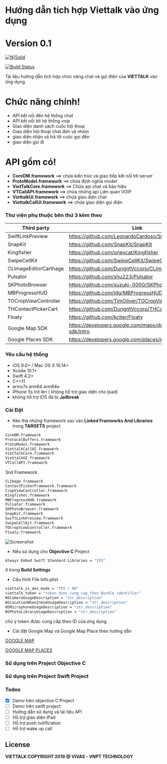 # Hướng dẫn tích hợp  Viettalk vào ứng dụng 
# Version 0.1

[![N|Solid](http://viettalk.vn/images/zoota-plus-logo.png)](https://nodesource.com/products/nsolid)

[![Build Status](https://travis-ci.org/joemccann/dillinger.svg?branch=master)](https://travis-ci.org/joemccann/dillinger)

Tài liệu hướng dẫn tích hợp chức năng chat và gọi điện  của  **VIETTALK** vào  ứng dụng.

# Chức năng chính!

- API kết nối đến hệ thống chat
- API kết nối tới hệ thống voip 
- Giao diện danh sách cuộc hội thoại
- Giao diện hội thoại chat đơn và nhóm
- giao diện nhận và trả lời cuộc gọi đến
- giao diện gọi đi

# API gồm có!
- **CoreDM.framework** ==> chứa kiến trúc và giao tiếp kết nối tới  server
- **ProtoModel.framework** ==> chứa định nghĩa model
- **VietTalkCore.framework** ==> Chứa api chat và báo hiệu
- **VTCallAPI.framework** ==> chứa những api Liên quan VOIP
- **ViettalkUI.framework** ==> chứa giao diện chat
- **ViettalkCallUI.framework** ==> chứa giao diện gọi điện

### Thư viện phụ thuộc bên thứ 3 kèm theo

| Third party | Link |
| ------ | ------ |
| SwiftLinkPreview | https://github.com/LeonardoCardoso/SwiftLinkPreview
| SnapKit | https://github.com/SnapKit/SnapKit
| Kingfisher | https://github.com/onevcat/Kingfisher
| SwipeCellKit | https://github.com/SwipeCellKit/SwipeCellKit
| CLImageEditorCarthage | https://github.com/DungntVccorp/CLImageEditorCarthage
| Pulsator | https://github.com/shu223/Pulsator
| SKPhotoBrowser | https://github.com/suzuki-0000/SKPhotoBrowser
| MBProgressHUD | https://github.com/jdg/MBProgressHUD
| TOCropViewController | https://github.com/TimOliver/TOCropViewController
| THContactPickerCart | https://github.com/DungntVccorp/THContactPickerCart
| Floaty | https://github.com/kciter/Floaty
| Google Map SDK | https://developers.google.com/maps/documentation/ios-sdk/intro
| Google Places SDK | https://developers.google.com/places/ios-sdk/intro

### Yêu cầu hệ thống

- iOS 9.0+ / Mac OS X 10.14+
- Xcode 10.1+
- Swift 4.2+
- C++11 
- armv7s arm64 arm64e
- iPhone 5s trở lên ( không hỗ trợ giao diện  cho Ipad)
- không hỗ trợ IOS đã bị **Jailbreak**
### Cài Đặt

- Kéo thả những framework sau vào **Linked Framworks And Libraries** trong **TARGETS** project
```sh
CoreDM.framework
ProtocolBuffers.framework
ProtoModel.framework
ViettalkCallUI.framework
VietTalkCore.framework
ViettalkUI.framework
VTCallAPI.framework
```
3nd Framework
```sh
CLImage.framework
ContactPickerFramework.framework
CropViewController.framework
Kingfisher.framework
MBProgressHUD.framework
Pulsator.framework
SKPhotoBrowser.framework
SnapKit.framework
SwiftLinkPreview.framework
SwipeCellKit.framework
TOCropViewController.framework
Floaty.framework
```

![Screenshot](https://raw.githubusercontent.com/DungntVccorp/Viettalk-ios/01.png)

- Nếu sử dụng cho **Objective C** Project 
```sh
Always Embed Swift Standard Libraries = "YES"
```
ở trong **Build Settings**
- Cấu hình File Info.plist
```sh
viettalk_is_dev_mode = "YES / NO"
viettalk_token = "token_duoc_cung_cap_theo_Bundle_identifier"
NSCameraUsageDescription = "str_description"
NSLocationWhenInUseUsageDescription = "str_description"
NSMicrophoneUsageDescription = "str_description"
NSPhotoLibraryUsageDescription = "str_description"
```
chú ý token được cung cấp theo ID của ứng dụng 

- Cài đặt Google Map và Google Map Place theo hướng dẫn 

[GOOGLE MAP](https://developers.google.com/maps/documentation/ios-sdk/start)

[GOOGLE MAP PLACES](https://developers.google.com/places/ios-sdk/start#step-2-install-the-api)

### Sử dụng trên Project Objective C

### Sử dụng trên Project Swift Project


### Todos
- [x] Demo trên objective C Project
- [ ] Demo trên swift project
- [ ] Hướng dẫn sử dụng và tài liệu API
- [ ] Hỗ trợ giao diện iPad
- [ ] Hỗ trợ push notification
- [ ] Hỗ trợ wake up call

License
----

**VIETTALK COPYRIGHT 2019 @ VIVAS - VNPT TECHNOLOGY**

